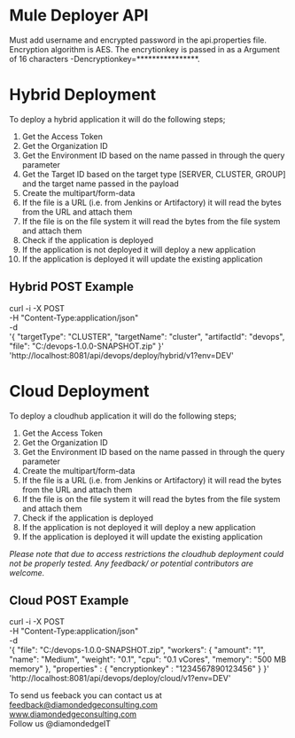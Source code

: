# Mule Deployer API
Must add username and encrypted password in the api.properties file.  Encryption algorithm is AES.  The encrytionkey is passed in as a Argument of 16 characters -Dencryptionkey=****************.
# Hybrid Deployment
To deploy a hybrid application it will do the following steps;   
1. Get the Access Token   
2. Get the Organization ID    
3. Get the Environment ID based on the name passed in through the query parameter     
4. Get the Target ID based on the target type [SERVER, CLUSTER, GROUP] and the target name passed in the payload        
5. Create the multipart/form-data    
6. If the file is a URL (i.e. from Jenkins or Artifactory) it will read the bytes from the URL and attach them    
7. If the file is on the file system it will read the bytes from the file system and attach them      
8. Check if the application is deployed     
9. If the application is not deployed it will deploy a new application     
10. If the application is deployed it will update the existing application               
## Hybrid POST Example      
curl -i -X POST \
   -H "Content-Type:application/json" \
   -d \
'{
  "targetType": "CLUSTER",
  "targetName": "cluster",
  "artifactId": "devops",
  "file": "C:/devops-1.0.0-SNAPSHOT.zip"
}' \
 'http://localhost:8081/api/devops/deploy/hybrid/v1?env=DEV'     
# Cloud Deployment     
To deploy a cloudhub application it will do the following steps;     
1. Get the Access Token     
2. Get the Organization ID      
3. Get the Environment ID based on the name passed in through the query parameter     
4. Create the multipart/form-data     
5. If the file is a URL (i.e. from Jenkins or Artifactory) it will read the bytes from the URL and attach them     
6. If the file is on the file system it will read the bytes from the file system and attach them      
7. Check if the application is deployed      
8. If the application is not deployed it will deploy a new application      
9. If the application is deployed it will update the existing application      
      
_Please note that due to access restrictions the cloudhub deployment could not be properly tested.  Any feedback/ or potential contributors are welcome._     
## Cloud POST Example     
curl -i -X POST \
   -H "Content-Type:application/json" \
   -d \
'{
  "file": "C:/devops-1.0.0-SNAPSHOT.zip",
  "workers": {
    "amount": "1",
    "name": "Medium",
    "weight": "0.1",
    "cpu": "0.1 vCores",
    "memory": "500 MB memory"
  },
  "properties" : {
    "encryptionkey" : "1234567890123456"
  }
}' \
 'http://localhost:8081/api/devops/deploy/cloud/v1?env=DEV'     
    
 To send us feeback you can contact us at feedback@diamondedgeconsulting.com    
 www.diamondedgeconsulting.com     
 Follow us @diamondedgeIT    
